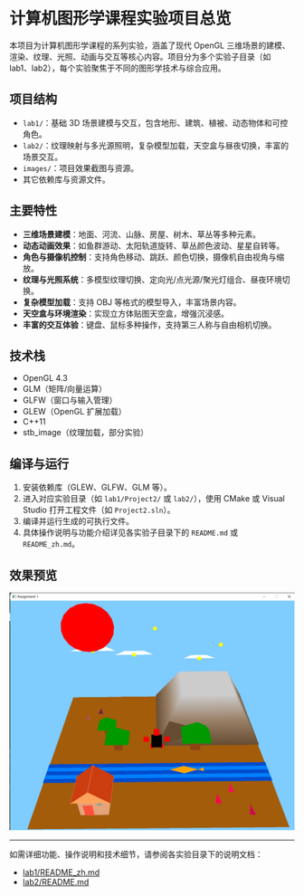 # 计算机图形学课程实验项目总览

本项目为计算机图形学课程的系列实验，涵盖了现代 OpenGL 三维场景的建模、渲染、纹理、光照、动画与交互等核心内容。项目分为多个实验子目录（如 lab1、lab2），每个实验聚焦于不同的图形学技术与综合应用。

## 项目结构

- `lab1/`：基础 3D 场景建模与交互，包含地形、建筑、植被、动态物体和可控角色。
- `lab2/`：纹理映射与多光源照明，复杂模型加载，天空盒与昼夜切换，丰富的场景交互。
- `images/`：项目效果截图与资源。
- 其它依赖库与资源文件。

## 主要特性

- **三维场景建模**：地面、河流、山脉、房屋、树木、草丛等多种元素。
- **动态动画效果**：如鱼群游动、太阳轨道旋转、草丛颜色波动、星星自转等。
- **角色与摄像机控制**：支持角色移动、跳跃、颜色切换，摄像机自由视角与缩放。
- **纹理与光照系统**：多模型纹理切换、定向光/点光源/聚光灯组合、昼夜环境切换。
- **复杂模型加载**：支持 OBJ 等格式的模型导入，丰富场景内容。
- **天空盒与环境渲染**：实现立方体贴图天空盒，增强沉浸感。
- **丰富的交互体验**：键盘、鼠标多种操作，支持第三人称与自由相机切换。

## 技术栈

- OpenGL 4.3
- GLM（矩阵/向量运算）
- GLFW（窗口与输入管理）
- GLEW（OpenGL 扩展加载）
- C++11
- stb_image（纹理加载，部分实验）

## 编译与运行

1. 安装依赖库（GLEW、GLFW、GLM 等）。
2. 进入对应实验目录（如 `lab1/Project2/` 或 `lab2/`），使用 CMake 或 Visual Studio 打开工程文件（如 `Project2.sln`）。
3. 编译并运行生成的可执行文件。
4. 具体操作说明与功能介绍详见各实验子目录下的 `README.md` 或 `README_zh.md`。

## 效果预览

![场景预览](images/screenshot.png)

---

如需详细功能、操作说明和技术细节，请参阅各实验目录下的说明文档：

- [lab1/README_zh.md](lab1/README_zh.md)
- [lab2/README.md](lab2/README.md)